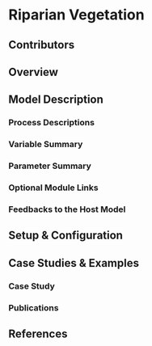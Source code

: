 # Riparian Vegetation

## Contributors
## Overview
## Model Description
###	Process Descriptions
###	Variable Summary
###	Parameter Summary
###	Optional Module Links
###	Feedbacks to the Host Model
## Setup & Configuration
## Case Studies & Examples
###	Case Study
###	Publications
## References
